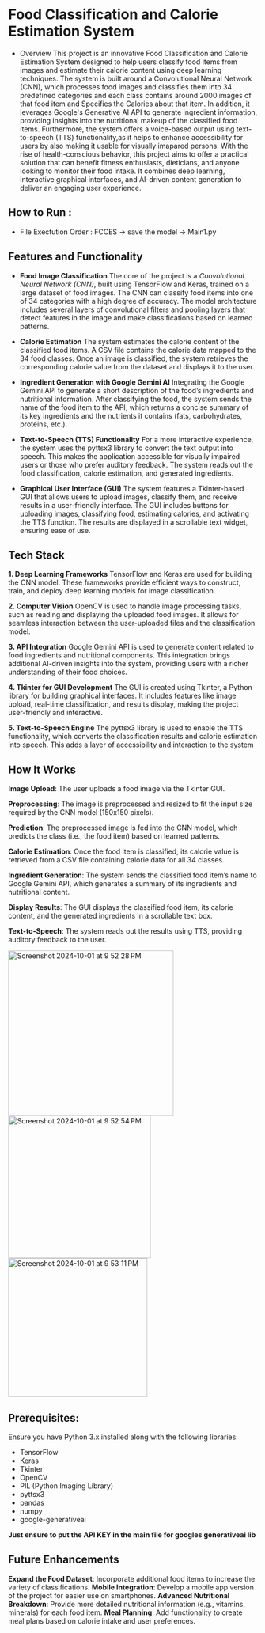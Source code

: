 # Food Classification and Calorie Estimation System

- Overview
This project is an innovative Food Classification and Calorie Estimation System designed to help users classify food items from images and estimate their calorie content using deep learning techniques. The system is built around a Convolutional Neural Network (CNN), which processes food images and classifies them into 34 predefined categories and each class contains around 2000 images of that food item and Specifies the Calories about that item. In addition, it leverages Google's Generative AI API to generate ingredient information, providing insights into the nutritional makeup of the classified food items. Furthermore, the system offers a voice-based output using text-to-speech (TTS) functionality,as it helps to enhance accessibility for users by also making it usable for visually imapared persons.
With the rise of health-conscious behavior, this project aims to offer a practical solution that can benefit fitness enthusiasts, dieticians, and anyone looking to monitor their food intake. It combines deep learning, interactive graphical interfaces, and AI-driven content generation to deliver an engaging user experience.

## How to Run :
- File Exectution Order : FCCES -> save the model -> Main1.py

## Features and Functionality
- **Food Image Classification**
The core of the project is a *Convolutional Neural Network (CNN)*, built using TensorFlow and Keras, trained on a large dataset of food images. The CNN can classify food items into one of 34 categories with a high degree of accuracy.
The model architecture includes several layers of convolutional filters and pooling layers that detect features in the image and make classifications based on learned patterns.

- **Calorie Estimation**
The system estimates the calorie content of the classified food items. A CSV file contains the calorie data mapped to the 34 food classes. Once an image is classified, the system retrieves the corresponding calorie value from the dataset and displays it to the user.

- **Ingredient Generation with Google Gemini AI**
Integrating the Google Gemini API to generate a short description of the food’s ingredients and nutritional information. After classifying the food, the system sends the name of the food item to the API, which returns a concise summary of its key ingredients and the nutrients it contains (fats, carbohydrates, proteins, etc.).

- **Text-to-Speech (TTS) Functionality**
For a more interactive experience, the system uses the pyttsx3 library to convert the text output into speech. This makes the application accessible for visually impaired users or those who prefer auditory feedback. The system reads out the food classification, calorie estimation, and generated ingredients.

- **Graphical User Interface (GUI)**
The system features a Tkinter-based GUI that allows users to upload images, classify them, and receive results in a user-friendly interface. The GUI includes buttons for uploading images, classifying food, estimating calories, and activating the TTS function. The results are displayed in a scrollable text widget, ensuring ease of use.

## Tech Stack
**1. Deep Learning Frameworks**
TensorFlow and Keras are used for building the CNN model. These frameworks provide efficient ways to construct, train, and deploy deep learning models for image classification.

**2. Computer Vision**
OpenCV is used to handle image processing tasks, such as reading and displaying the uploaded food images. It allows for seamless interaction between the user-uploaded files and the classification model.

**3. API Integration**
Google Gemini API is used to generate content related to food ingredients and nutritional components. This integration brings additional AI-driven insights into the system, providing users with a richer understanding of their food choices.

**4. Tkinter for GUI Development**
The GUI is created using Tkinter, a Python library for building graphical interfaces. It includes features like image upload, real-time classification, and results display, making the project user-friendly and interactive.

**5. Text-to-Speech Engine**
The pyttsx3 library is used to enable the TTS functionality, which converts the classification results and calorie estimation into speech. This adds a layer of accessibility and interaction to the system

## How It Works
**Image Upload**: The user uploads a food image via the Tkinter GUI.

**Preprocessing**: The image is preprocessed and resized to fit the input size required by the CNN model (150x150 pixels).

**Prediction**: The preprocessed image is fed into the CNN model, which predicts the class (i.e., the food item) based on learned patterns.

**Calorie Estimation**: Once the food item is classified, its calorie value is retrieved from a CSV file containing calorie data for all 34 classes.

**Ingredient Generation**: The system sends the classified food item’s name to Google Gemini API, which generates a summary of its ingredients and nutritional content.

**Display Results**: The GUI displays the classified food item, its calorie content, and the generated ingredients in a scrollable text box.

**Text-to-Speech**: The system reads out the results using TTS, providing auditory feedback to the user.

<img width="334" alt="Screenshot 2024-10-01 at 9 52 28 PM" src="https://github.com/user-attachments/assets/33eacf31-0059-4810-b708-8750931ef916">

<img width="288" alt="Screenshot 2024-10-01 at 9 52 54 PM" src="https://github.com/user-attachments/assets/f6ae50e3-a551-411c-a880-a9e5f4f977bb">

<img width="281" alt="Screenshot 2024-10-01 at 9 53 11 PM" src="https://github.com/user-attachments/assets/c581f086-fdfe-4d52-aa74-433b3f3a1668">

## Prerequisites:
Ensure you have Python 3.x installed along with the following libraries:

- TensorFlow
- Keras
- Tkinter
- OpenCV
- PIL (Python Imaging Library)
- pyttsx3
- pandas
- numpy
- google-generativeai

**Just ensure to put the API KEY in the main file for googles generativeai lib**

## Future Enhancements
**Expand the Food Dataset**: Incorporate additional food items to increase the variety of classifications.
**Mobile Integration**: Develop a mobile app version of the project for easier use on smartphones.
**Advanced Nutritional Breakdown**: Provide more detailed nutritional information (e.g., vitamins, minerals) for each food item.
**Meal Planning**: Add functionality to create meal plans based on calorie intake and user preferences.
